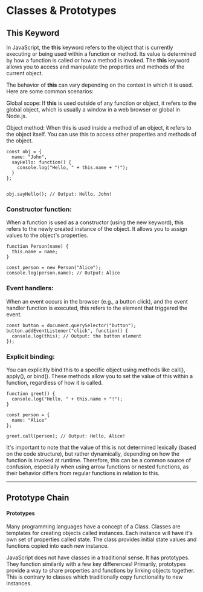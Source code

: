 # Classes & Prototypes

## This Keyword

In JavaScript, the **this** keyword refers to the object that is currently executing or being used within a function or method. Its value is determined by how a function is called or how a method is invoked. The 
**this** keyword allows you to access and manipulate the properties and methods of the current object.

The behavior of **this** can vary depending on the context in which it is used. Here are some common scenarios:

Global scope: If **this** is used outside of any function or object, it refers to the global object, which is usually a window in a web browser or global in Node.js.

Object method: When this is used inside a method of an object, it refers to the object itself. You can use this to access other properties and methods of the object.

```
const obj = {
  name: "John",
  sayHello: function() {
    console.log("Hello, " + this.name + "!");
  }
};


obj.sayHello(); // Output: Hello, John!
```


### Constructor function: 

When a function is used as a constructor (using the new keyword), this refers to the newly created instance of the object. It allows you to assign values to the object's properties.

```
function Person(name) {
  this.name = name;
}

const person = new Person("Alice");
console.log(person.name); // Output: Alice
```

### Event handlers: 

When an event occurs in the browser (e.g., a button click), and the event handler function is executed, this refers to the element that triggered the event.

```
const button = document.querySelector("button");
button.addEventListener("click", function() {
  console.log(this); // Output: the button element
});
```

### Explicit binding: 

You can explicitly bind this to a specific object using methods like call(), apply(), or bind(). These methods allow you to set the value of this within a function, regardless of how it is called.

```
function greet() {
  console.log("Hello, " + this.name + "!");
}

const person = {
  name: "Alice"
};

greet.call(person); // Output: Hello, Alice!
```

It's important to note that the value of this is not determined lexically (based on the code structure), but rather dynamically, depending on how the function is invoked at runtime. Therefore, this can be a common source of confusion, especially when using arrow functions or nested functions, as their behavior differs from regular functions in relation to this.

*** 


## Prototype Chain

#### Prototypes

Many programming languages have a concept of a Class. Classes are templates for creating objects called instances. Each instance will have it's own set of properties called state. The class provides initial state values and functions copied into each new instance.

JavaScript does not have classes in a traditional sense. It has prototypes. They function similarily with a few key differences! Primarily, prototypes provide a way to share properties and functions by linking objects together. This is contrary to classes which traditionally copy functionality to new instances.
